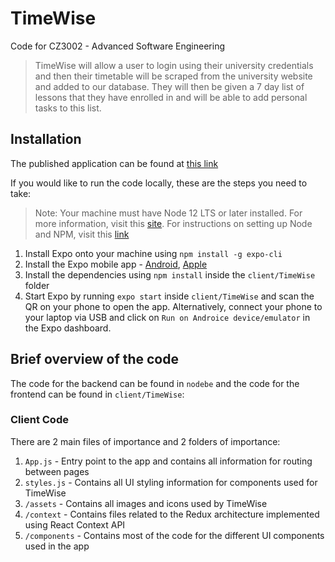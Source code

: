 # TimeWise

Code for CZ3002 - Advanced Software Engineering

> TimeWise will allow a user to login using their university credentials and then their timetable will be scraped from the university website and added to our database. They will then be given a 7 day list of lessons that they have enrolled in and will be able to add personal tasks to this list.

## Installation

The published application can be found at [this link](https://expo.io/@/timewise)

If you would like to run the code locally, these are the steps you need to take:

> Note: Your machine must have Node 12 LTS or later installed. For more information, visit this [site](https://reactnative.dev/docs/environment-setup). For instructions on setting up Node and NPM, visit this [link](https://docs.npmjs.com/downloading-and-installing-node-js-and-npm)

1. Install Expo onto your machine using `npm install -g expo-cli`
2. Install the Expo mobile app - [Android](https://play.google.com/store/apps/details?id=host.exp.exponent&hl=en_SG), [Apple](https://apps.apple.com/us/app/expo-client/id982107779)
3. Install the dependencies using `npm install` inside the `client/TimeWise` folder
4. Start Expo by running `expo start` inside `client/TimeWise` and scan the QR on your phone to open the app. Alternatively, connect your phone to your laptop via USB and click on `Run on Androice device/emulator` in the Expo dashboard.

## Brief overview of the code

The code for the backend can be found in `nodebe` and the code for the frontend can be found in `client/TimeWise`:

### Client Code

There are 2 main files of importance and 2 folders of importance:

1. `App.js` - Entry point to the app and contains all information for routing between pages
2. `styles.js` - Contains all UI styling information for components used for TimeWise
3. `/assets` - Contains all images and icons used by TimeWise
4. `/context` - Contains files related to the Redux architecture implemented using React Context API
5. `/components` - Contains most of the code for the different UI components used in the app
